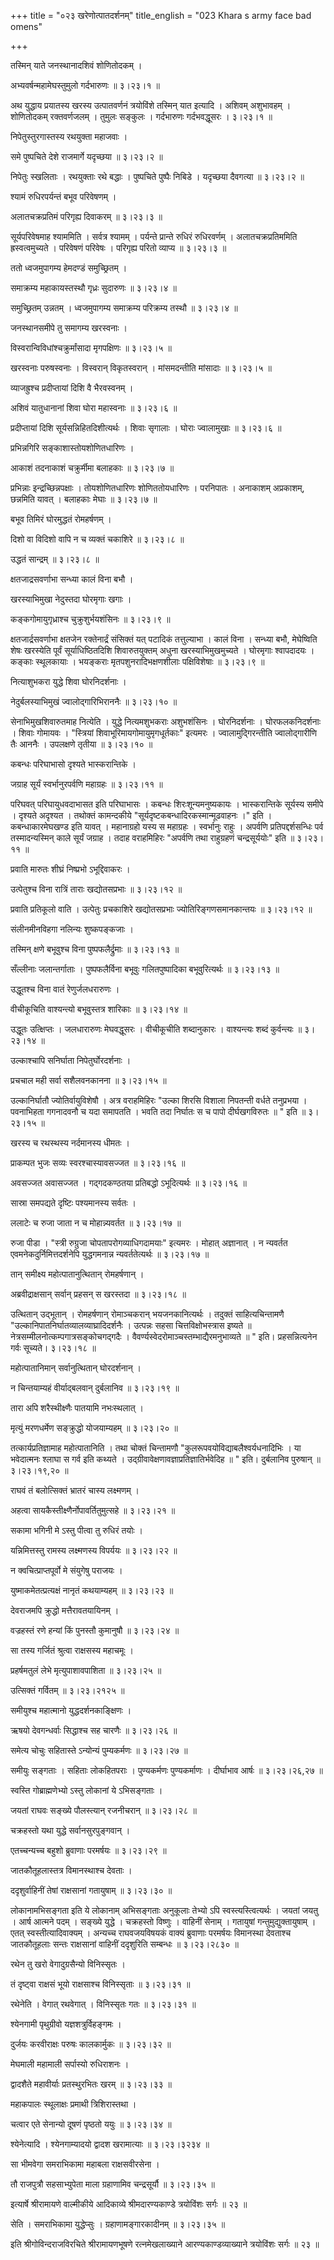 +++
title = "०२३ खरेणोत्पातदर्शनम्"
title_english = "023 Khara s army face bad omens"

+++


तस्मिन् याते जनस्थानादशिवं शोणितोदकम् ।  

अभ्यवर्षन्महामेघस्तुमुलो गर्दभारुणः  ॥  ३।२३।१  ॥   

अथ युद्धाय प्रयातस्य खरस्य उत्पातवर्णनं त्रयोविंशे तस्मिन् यात इत्यादि ।
अशिवम् अशुभावहम् । शोणितोदकम् रक्तवर्णजलम् । तुमुलः सङ्कुलः । गर्दभारुणः
गर्दभवद्धूसरः । ३।२३।१  ॥   

  

निपेतुस्तुरगास्तस्य रथयुक्ता महाजवाः ।  

समे पुष्पचिते देशे राजमार्गे यदृच्छया  ॥  ३।२३।२  ॥   

निपेतुः स्खलिताः । रथयुक्ताः रथे बद्धाः । पुष्पचिते पुष्पैः निबिडे ।
यदृच्छया दैवगत्या  ॥  ३।२३।२  ॥   

  

श्यामं रुधिरपर्यन्तं बभूव परिवेषणम् ।  

अलातचक्रप्रतिमं परिगृह्य दिवाकरम्  ॥  ३।२३।३  ॥   

सूर्यपरिवेषमाह श्याममिति । सर्वत्र श्यामम् । पर्यन्ते प्रान्ते रुधिरं
रुधिरवर्णम् । अलातचक्रप्रतिममिति ह्रस्वत्वमुच्यते । परिवेषणं परिवेषः ।
परिगृह्य परितो व्याप्य  ॥  ३।२३।३  ॥   

  

ततो ध्वजमुपागम्य हेमदण्डं समुच्छ्रितम् ।  

समाक्रम्य महाकायस्तस्थौ गृध्रः सुदारुणः  ॥  ३।२३।४  ॥   

समुच्छ्रितम् उन्नतम् । ध्वजमुपागम्य समाक्रम्य परिक्रम्य तस्थौ  ॥  ३।२३।४
 ॥   

  

जनस्थानसमीपे तु समागम्य खरस्वनाः ।  

विस्वरान्विविधांश्चक्रुर्मांसादा मृगपक्षिणः  ॥  ३।२३।५  ॥   

खरस्वनाः परुषस्वनाः । विस्वरान् विकृतस्वरान् । मांसमदन्तीति मांसादाः  ॥ 
३।२३।५  ॥   

  

व्याजह्रुश्च प्रदीप्तायां दिशि वै भैरवस्वनम् ।  

अशिवं यातुधानानां शिवा घोरा महास्वनाः  ॥  ३।२३।६  ॥   

प्रदीप्तायां दिशि सूर्यसन्निहितदिशीत्यर्थः । शिवाः सृगालाः । घोराः
ज्वालामुखाः  ॥  ३।२३।६  ॥   

  

प्रभिन्नगिरि सङ्काशास्तोयशोणितधारिणः ।  

आकाशं तदनाकाशं चक्रुर्मीमा बलाहकाः  ॥  ३।२३।७  ॥   

प्रभिन्नाः इन्द्रच्छिन्नपक्षाः । तोयशोणितधारिणः शोणिततोयधारिणः ।
परनिपातः । अनाकाशम् अप्रकाशम्, छन्नमिति यावत् । बलाहकाः मेघाः  ॥  ३।२३।७
 ॥   

  

बभूव तिमिरं घोरमुद्धतं रोमहर्षणम् ।  

दिशो वा विदिशो वापि न च व्यक्तं चकाशिरे  ॥  ३।२३।८  ॥   

उद्धतं सान्द्रम्  ॥  ३।२३।८  ॥   

  

क्षतजाद्रसवर्णाभा सन्ध्या कालं विना बभौ ।  

खरस्याभिमुखा नेदुस्तदा घोरमृगाः खगाः ।  

कङ्कगोमायुगृध्राश्च चुक्रुशुर्भयशंसिनः  ॥  ३।२३।९  ॥   

क्षतजार्द्रसवर्णाभा क्षतजेन रक्तेनार्द्रं संसिक्तं यत् पटादिकं
तत्तुल्याभा । कालं विना । सन्ध्या बभौ, मेघेष्विति शेषः खरस्येति पूर्वं
सूर्याधिष्ठितदिशि शिवारुतयुक्तम् अधुना खरस्याभिमुखमुच्यते । घोरमृगाः
श्वापदादयः । कङ्काः स्थूलकायाः । भयङ्कराः मृतपशुनरादिभक्षणशीलाः
पक्षिविशेषाः  ॥  ३।२३।९  ॥   

  

नित्याशुभकरा युद्धे शिवा घोरनिदर्शनाः ।  

नेदुर्बलस्याभिमुखं ज्वालोद्गारिभिराननैः  ॥  ३।२३।१०  ॥   

सेनाभिमुखशिवारुतमाह नित्येति । युद्धे नित्यमशुभकराः अशुभशंसिनः ।
घोरनिदर्शनाः । घोरफलकनिदर्शनाः । शिवाः गोमायवः । "स्त्रियां
शिवाभूरिमायगोमायुमृगधूर्तकाः" इत्यमरः । ज्वालामुद्गिरन्तीति
ज्वालोद्गारीणि तैः आननैः । उपलक्षणे तृतीया  ॥  ३।२३।१०  ॥   

  

कबन्धः परिघाभासो दृश्यते भास्करान्तिके ।  

जग्राह सूर्यं स्वर्भानुरपर्वणि महाग्रहः  ॥  ३।२३।११  ॥   

परिघवत् परिघायुधवदाभासत इति परिघाभासः । कबन्धः शिरःशून्यमनुष्यकायः ।
भास्करान्तिके सूर्यस्य समीपे । दृश्यते अदृश्यत । तथोक्तं कामन्दकीये
"सूर्यदृष्टकबन्धादिरकस्मान्मूढवाहनः ।" इति । कबन्धाकारमेघखण्ड इति यावत्
। महानाग्रहो यस्य स महाग्रहः । स्वर्भानुः राहुः । अपर्वणि
प्रतिपद्दर्शसन्धिः पर्व तस्मादन्यस्मिन् काले सूर्यं जग्राह । तदाह
वराहमिहिरः "अपर्वणि तथा राहुग्रहणं चन्द्रसूर्ययोः" इति  ॥  ३।२३।११  ॥   

  

प्रवाति मारुतः शीघ्रं निष्प्रभो ऽभूद्दिवाकरः ।  

उत्पेतुश्च विना रात्रिं ताराः खद्योतसप्रभाः  ॥  ३।२३।१२  ॥   

प्रवाति प्रतिकूलो वाति । उत्पेतुः प्रचकाशिरे खद्योतसप्रभाः
ज्योतिरिङ्गणसमानकान्तयः  ॥  ३।२३।१२  ॥   

  

संलीनमीनविहगा नलिन्यः शुष्कपङ्कजाः ।  

तस्मिन् क्षणे बभूवुश्च विना पुष्पफलैर्द्रुमाः  ॥  ३।२३।१३  ॥   

सँल्लीनाः जलान्तर्गाताः । पुष्पफलैर्विना बभूवुः गलितपुष्पादिका
बभूवुरित्यर्थः  ॥  ३।२३।१३  ॥   

  

उद्धूतश्च विना वातं रेणुर्जलधरारुणः ।  

वीचीकूचिति वाश्यन्त्यो बभूवुस्तत्र शारिकाः  ॥  ३।२३।१४  ॥   

उद्धूतः उत्क्षिप्तः । जलधारारुणः मेघवद्धूसरः । वीचीकूचीति शब्दानुकारः ।
वाश्यन्त्यः शब्दं कुर्वन्त्यः  ॥  ३।२३।१४  ॥   

  

उल्काश्चापि सनिर्घाता निपेतुर्घोरदर्शनाः ।  

प्रचचाल मही सर्वा सशैलवनकानना  ॥  ३।२३।१५  ॥   

उल्कानिर्घातौ ज्योतिर्वायुविशेषौ । अत्र वराहमिहिरः "उल्का शिरसि विशाला
निपतन्ती वर्धते तनुप्रभया । पवनाभिहता गगनादवनौ च यदा समापतति । भवति तदा
निर्घातः स च पापो दीर्घखगविरुतः  ॥ " इति  ॥  ३।२३।१५  ॥   

  

खरस्य च रथस्थस्य नर्दमानस्य धीमतः ।  

प्राकम्पत भुजः सव्यः स्वरश्चास्यावसज्जत  ॥  ३।२३।१६  ॥   

अवसज्जत अवासज्जत । गद्गदकण्ठतया प्रतिबद्धो ऽभूदित्यर्थः  ॥  ३।२३।१६  ॥   

  

सास्रा समपद्यते दृष्टिः पश्यमानस्य सर्वतः ।  

ललाटेः च रुजा जाता न च मोहान्न्यवर्तत  ॥  ३।२३।१७  ॥   

रुजा पीडा । "स्त्री रुग्रुजा चोपतापरोगव्याधिगदामयाः" इत्यमरः । मोहात्
अज्ञानात् । न न्यवर्तत एवमनेकदुर्निमित्तदर्शनेपि युद्धगमनान्न
न्यवर्ततेत्यर्थः  ॥  ३।२३।१७  ॥   

  

तान् समीक्ष्य महोत्पातानुत्थितान् रोमहर्षणान् ।  

अब्रवीद्राक्षसान् सर्वान् प्रहसन् स खरस्तदा  ॥  ३।२३।१८  ॥   

उत्थितान् उद्भूतान् । रोमहर्षणान् रोमाञ्चकरान् भयजनकानित्यर्थः । तदुक्तं
साहित्यचिन्तामणै "उल्कानिपातनिर्घातव्यालव्याघ्रादिदर्शनैः । उत्पन्नः
सहसा चित्तविक्षोभस्त्रास इष्यते  ॥  नेत्रसम्मीलनोत्कम्पगात्रसङ्कोचगद्गदैः
। वैवर्ण्यस्वेदरोमाञ्चस्तम्भाद्यैरमनुभाव्यते  ॥ " इति। प्रहसन्नित्यनेन
गर्वः सूच्यते। ३।२३।१८  ॥   

  

महोत्पातानिमान् सर्वानुत्थितान् घोरदर्शनान् ।  

न चिन्तयाम्यहं वीर्याद्बलवान् दुर्बलानिव  ॥  ३।२३।१९  ॥   

तारा अपि शरैस्थीक्ष्णैः पातयामि नभःस्थलात् ।  

मृत्युं मरणधर्मेण सङ्क्रुद्धो योजयाम्यहम्  ॥  ३।२३।२०  ॥   

तत्कार्यप्रतिज्ञामाह महोत्पातानिति । तथा चोक्तं चिन्तामणौ
"कुलरूपवयोविद्याबलैश्वर्यधनादिभिः । या भवेदात्मनः श्लाघा स गर्व इति
कथ्यते । उद्ग्रीवावेक्षणावज्ञाप्रतिज्ञातिर्भवेदिह  ॥ " इति। दुर्बलानिव
पुरुषान्  ॥  ३।२३।१९,२०  ॥   

  

राघवं तं बलोत्सिक्तं भ्रातरं चास्य लक्ष्मणम् ।  

अहत्वा सायकैस्तीक्ष्णैर्नोपावर्तितुमुत्सहे  ॥  ३।२३।२१  ॥   

सकामा भगिनी मे ऽस्तु पीत्वा तु रुधिरं तयोः ।  

यन्निमित्तस्तु रामस्य लक्ष्मणस्य विपर्ययः  ॥  ३।२३।२२  ॥   

न क्वचित्प्राप्तपूर्वो मे संयुगेषु पराजयः ।  

युष्माकमेतत्प्रत्यक्षं नानृतं कथयाम्यहम्  ॥  ३।२३।२३  ॥   

देवराजमपि क्रुद्धो मत्तैरावतयायिनम् ।  

वज्रहस्तं रणे हन्यां किं पुनस्तौ कुमानुषौ  ॥  ३।२३।२४  ॥   

सा तस्य गर्जितं श्रुत्वा राक्षसस्य महाचमूः ।  

प्रहर्षमतुलं लेभे मृत्युपाशावपाशिता  ॥  ३।२३।२५  ॥   

उत्सिक्तं गर्वितम्  ॥  ३।२३।२१२५  ॥   

  

समीयुश्च महात्मानो युद्धदर्शनकाङ्क्षिणः ।  

ऋषयो देवगन्धर्वाः सिद्धाश्च सह चारणैः  ॥  ३।२३।२६  ॥   

समेत्य चोचुः सहितास्ते ऽन्योन्यं पुम्यकर्मणः  ॥  ३।२३।२७  ॥   

समीयुः सङ्गताः । सहिताः लोकहितपराः । पुण्यकर्मणः पुण्यकर्माणः ।
दीर्घाभाव आर्षः  ॥  ३।२३।२६,२७  ॥   

  

स्वस्ति गोब्राह्मणेभ्यो ऽस्तु लोकानां ये ऽभिसङ्गताः ।  

जयतां राघवः सङ्ख्ये पौलस्त्यान् रजनीचरान्  ॥  ३।२३।२८  ॥   

चक्रहस्तो यथा युद्धे सर्वानसुरपुङ्गवान् ।  

एतच्चन्यच्च बहुशो ब्रुवाणाः परमर्षयः  ॥  ३।२३।२९  ॥   

जातकौतूहलास्तत्र विमानस्थाश्च देवताः ।  

ददृशुर्वाहिनीं तेषां राक्षसानां गतायुषाम्  ॥  ३।२३।३०  ॥   

लोकानामभिसङ्गता इति ये लोकानाम् अभिसङ्गताः अनुकूलाः तेभ्यो ऽपि
स्वस्त्यस्त्वित्यर्थः । जयतां जयतु । आर्ष आत्मने पदम् । सङ्ख्ये युद्धे ।
चक्रहस्तो विष्णुः । वाहिनीं सेनाम् । गतायुषां गन्तुमुद्युक्तायुषाम् ।
एतत् स्वस्तीत्यादिवाक्यम् । अन्यच्च राघवजयविषयकं वाक्यं ब्रुवाणाः
परमर्षयः विमानस्था देवताश्च जातकौतूहलाः सन्तः राक्षसानां वाहिनीं
ददृशुरिति सम्बन्धः  ॥  ३।२३।२८३०  ॥   

  

रथेन तु खरो वेगादुग्रसैन्यो विनिस्सृतः ।  

तं दृष्ट्वा राक्षसं भूयो राक्षसाश्च विनिस्सृताः  ॥  ३।२३।३१  ॥   

रथेनेति । वेगात् रथवेगात् । विनिस्सृतः गतः  ॥  ३।२३।३१  ॥   

  

श्येनगामी पृथुग्रीवो यज्ञशत्रुर्विहङ्गमः ।  

दुर्जयः करवीराक्षः परुषः कालकार्मुकः  ॥  ३।२३।३२  ॥   

मेघमाली महामाली सर्पास्यो रुधिराशनः ।  

द्वादशैते महावीर्याः प्रतस्थुरभितः खरम्  ॥  ३।२३।३३  ॥   

महाकपालः स्थूलाक्षः प्रमाथी त्रिशिरास्तथा ।  

चत्वार एते सेनान्यो दूषणं पृष्ठतो ययुः  ॥  ३।२३।३४  ॥   

श्येनेत्यादि । श्येनगाम्यादयो द्वादश खरामात्याः  ॥  ३।२३।३२३४  ॥   

  

सा भीमवेगा समराभिकामा महाबला राक्षसवीरसेना ।  

तौ राजपुत्रौ सहसाभ्युपेता माला ग्रहाणामिव चन्द्रसूर्यौ  ॥  ३।२३।३५  ॥   

इत्यार्षे श्रीरामायणे वाल्मीकीये आदिकाव्ये श्रीमदारण्यकाण्डे त्रयोविंशः
सर्गः  ॥  २३  ॥   

  

सेति । समराभिकामा युद्धेप्सुः । ग्रहाणामङ्गारकादीनम्  ॥  ३।२३।३५  ॥   

इति श्रीगोविन्दराजविरचिते श्रीरामायणभूषणे रत्नमेखलाख्याने
आरण्यकाण्डव्याख्याने त्रयोविंशः सर्गः  ॥  २३  ॥   


